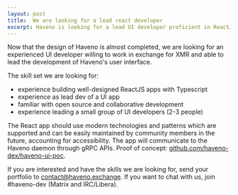```yaml
---
layout: post
title:  We are looking for a lead react developer
excerpt: Haveno is looking for a lead UI developer proficient in ReactJS and Typescript
---
```


Now that the design of Haveno is almost completed, we are looking for an experienced UI developer willing to work in exchange for XMR and able to lead the development of Haveno's user interface.

The skill set we are looking for:

- experience building well-designed ReactJS apps with Typescript
- experience as lead dev of a UI app
- familiar with open source and collaborative development
- experience leading a small group of UI developers (2-3 people)

The React app should use modern technologies and patterns which are supported and can be easily maintained by community members in the future, accounting for accessibility. The app will communicate to the Haveno daemon through gRPC APIs. Proof of concept: [github.com/haveno-dex/haveno-ui-poc](https://github.com/haveno-dex/haveno-ui-poc).

If you are interested and have the skills we are looking for, send your portfolio to contact@haveno.exchange. If you want to chat with us, join #haveno-dev (Matrix and IRC/Libera).
